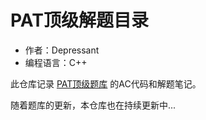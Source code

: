 # PAT顶级解题目录
- 作者：Depressant
- 编程语言：C++

此仓库记录 [PAT顶级题库](https://pintia.cn/problem-sets/994805148990160896/problems/type/7) 的AC代码和解题笔记。

随着题库的更新，本仓库也在持续更新中...

